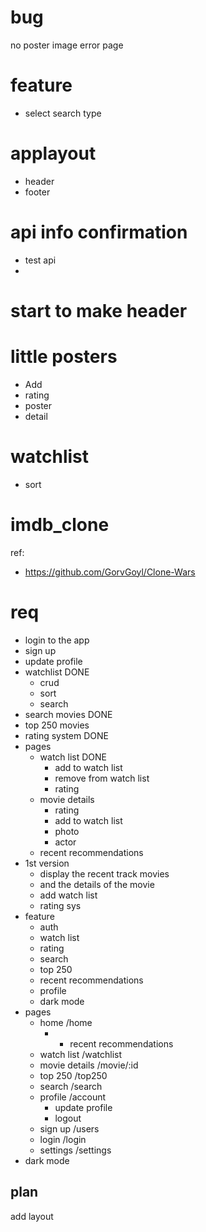 # bug

no poster image
error page

# feature

- select search type

# applayout

- header
- footer

# api info confirmation

- test api
-

# start to make header

# little posters

- Add
- rating
- poster
- detail

# watchlist

- sort

# imdb_clone

ref:

- https://github.com/GorvGoyl/Clone-Wars

# req

- login to the app
- sign up
- update profile
- watchlist DONE
  - crud
  - sort
  - search
- search movies DONE
- top 250 movies
- rating system DONE
- pages
  - watch list DONE
    - add to watch list
    - remove from watch list
    - rating
  - movie details
    - rating
    - add to watch list
    - photo
    - actor
  - recent recommendations
- 1st version
  - display the recent track movies
  - and the details of the movie
  - add watch list
  - rating sys
- feature
  - auth
  - watch list
  - rating
  - search
  - top 250
  - recent recommendations
  - profile
  - dark mode
- pages
  - home /home
    - - recent recommendations
  - watch list /watchlist
  - movie details /movie/:id
  - top 250 /top250
  - search /search
  - profile /account
    - update profile
    - logout
  - sign up /users
  - login /login
  - settings /settings
- dark mode

## plan

add layout
